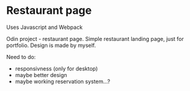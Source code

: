 # Restaurant page 

Uses Javascript and Webpack

Odin project - restaurant page. Simple restaurant landing page, just for portfolio. Design is made by myself.

Need to do:
- responsivness (only for desktop)
- maybe better design
- maybe working reservation system...?
